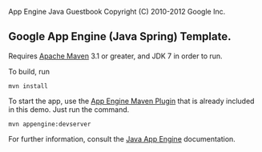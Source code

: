 App Engine Java Guestbook
Copyright (C) 2010-2012 Google Inc.

## Google App Engine (Java Spring) Template.


Requires [Apache Maven](http://maven.apache.org) 3.1 or greater, and JDK 7 in order to run.

To build, run

    mvn install

To start the app, use the [App Engine Maven Plugin](http://code.google.com/p/appengine-maven-plugin/) that is already included in this demo.  Just run the command.

    mvn appengine:devserver

For further information, consult the [Java App Engine](https://developers.google.com/appengine/docs/java/overview) documentation.


